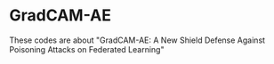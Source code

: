 # GradCAM-AE
These codes are about "GradCAM-AE: A New Shield Defense Against Poisoning Attacks on Federated Learning"
